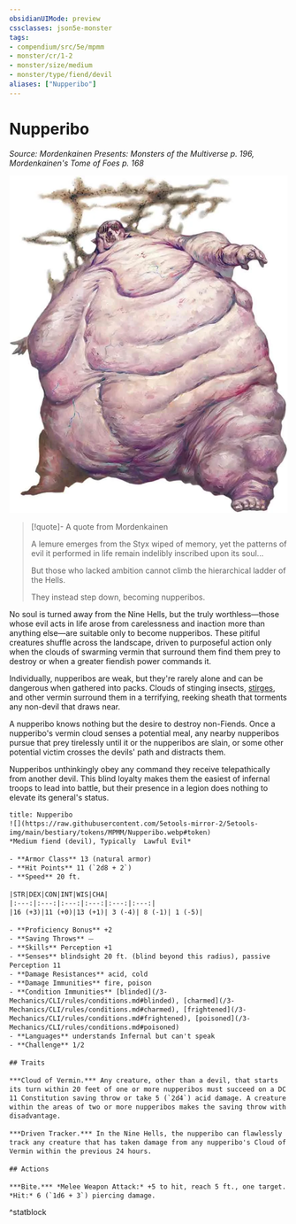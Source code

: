 ```yaml
---
obsidianUIMode: preview
cssclasses: json5e-monster
tags:
- compendium/src/5e/mpmm
- monster/cr/1-2
- monster/size/medium
- monster/type/fiend/devil
aliases: ["Nupperibo"]
---
```

# Nupperibo
*Source: Mordenkainen Presents: Monsters of the Multiverse p. 196, Mordenkainen's Tome of Foes p. 168*  

![](https://raw.githubusercontent.com/5etools-mirror-2/5etools-img/main/bestiary/MPMM/Nupperibo.webp#right)  
> [!quote]- A quote from Mordenkainen  
> 
> A lemure emerges from the Styx wiped of memory, yet the patterns of evil it performed in life remain indelibly inscribed upon its soul...
> 
> But those who lacked ambition cannot climb the hierarchical ladder of the Hells.
> 
> They instead step down, becoming nupperibos.

No soul is turned away from the Nine Hells, but the truly worthless—those whose evil acts in life arose from carelessness and inaction more than anything else—are suitable only to become nupperibos. These pitiful creatures shuffle across the landscape, driven to purposeful action only when the clouds of swarming vermin that surround them find them prey to destroy or when a greater fiendish power commands it.

Individually, nupperibos are weak, but they're rarely alone and can be dangerous when gathered into packs. Clouds of stinging insects, [stirges](/3-Mechanics/CLI/bestiary/beast/stirge.md), and other vermin surround them in a terrifying, reeking sheath that torments any non-devil that draws near.

A nupperibo knows nothing but the desire to destroy non-Fiends. Once a nupperibo's vermin cloud senses a potential meal, any nearby nupperibos pursue that prey tirelessly until it or the nupperibos are slain, or some other potential victim crosses the devils' path and distracts them.

Nupperibos unthinkingly obey any command they receive telepathically from another devil. This blind loyalty makes them the easiest of infernal troops to lead into battle, but their presence in a legion does nothing to elevate its general's status.


```ad-statblock
title: Nupperibo
![](https://raw.githubusercontent.com/5etools-mirror-2/5etools-img/main/bestiary/tokens/MPMM/Nupperibo.webp#token)
*Medium fiend (devil), Typically  Lawful Evil*

- **Armor Class** 13 (natural armor)
- **Hit Points** 11 (`2d8 + 2`) 
- **Speed** 20 ft.

|STR|DEX|CON|INT|WIS|CHA|
|:---:|:---:|:---:|:---:|:---:|:---:|
|16 (+3)|11 (+0)|13 (+1)| 3 (-4)| 8 (-1)| 1 (-5)|

- **Proficiency Bonus** +2
- **Saving Throws** ⏤
- **Skills** Perception +1
- **Senses** blindsight 20 ft. (blind beyond this radius), passive Perception 11
- **Damage Resistances** acid, cold
- **Damage Immunities** fire, poison
- **Condition Immunities** [blinded](/3-Mechanics/CLI/rules/conditions.md#blinded), [charmed](/3-Mechanics/CLI/rules/conditions.md#charmed), [frightened](/3-Mechanics/CLI/rules/conditions.md#frightened), [poisoned](/3-Mechanics/CLI/rules/conditions.md#poisoned)
- **Languages** understands Infernal but can't speak
- **Challenge** 1/2

## Traits

***Cloud of Vermin.*** Any creature, other than a devil, that starts its turn within 20 feet of one or more nupperibos must succeed on a DC 11 Constitution saving throw or take 5 (`2d4`) acid damage. A creature within the areas of two or more nupperibos makes the saving throw with disadvantage.

***Driven Tracker.*** In the Nine Hells, the nupperibo can flawlessly track any creature that has taken damage from any nupperibo's Cloud of Vermin within the previous 24 hours.

## Actions

***Bite.*** *Melee Weapon Attack:* +5 to hit, reach 5 ft., one target. *Hit:* 6 (`1d6 + 3`) piercing damage.
```
^statblock